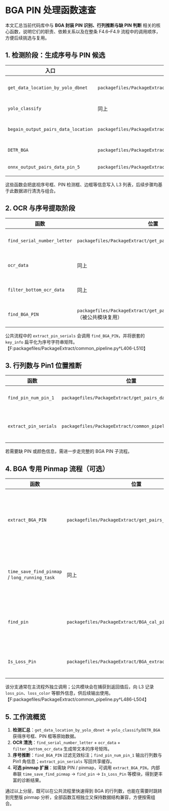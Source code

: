# BGA PIN 处理函数速查

本文汇总当前代码库中与 **BGA 封装 PIN 识别、行列推断与缺 PIN 判断** 相关的核心函数，说明它们的职责、依赖关系以及在整条 F4.6–F4.9 流程中的调用顺序，方便后续挑选与复用。

## 1. 检测阶段：生成序号与 PIN 候选

| 入口 | 位置 | 作用 | 关键依赖 |
| --- | --- | --- | --- |
| `get_data_location_by_yolo_dbnet` | `packagefiles/PackageExtract/common_pipeline.py` | 对四个视图执行 DBNet + YOLO 推理；在 BGA 分支额外汇总数字/字母序号检测结果，写入 `bottom_BGA_serial_num/bottom_BGA_serial_letter`。 | `dbnet_get_text_box`、`yolo_classify` 【F:packagefiles/PackageExtract/common_pipeline.py†L196-L242】|
| `yolo_classify` | 同上 | 调用通用 YOLOX 推理；BGA 模式下再融合 DETR 推理，确保序号与外框检测更稳定。 | `begain_output_pairs_data_location`、`DETR_BGA` 【F:packagefiles/PackageExtract/common_pipeline.py†L104-L152】|
| `begain_output_pairs_data_location` | `packagefiles/PackageExtract/yolox_onnx_py/onnx_QFP_pairs_data_location2.py` | 载入 BGA 专用 YOLOX 权重，输出标尺、数字/字母序号、PIN、外框等检测框。 | `onnx_inference`、`yolo_model_path` 等公共推理工具 【F:packagefiles/PackageExtract/yolox_onnx_py/onnx_QFP_pairs_data_location2.py†L635-L682】|
| `DETR_BGA` | `packagefiles/PackageExtract/DETR_BGA.py` | 使用 RT-DETR ONNX 强化底视 PIN、外框检测，并将结果与 YOLOX 汇合。 | ONNXRuntime session、`yolo_model_path` 【F:packagefiles/PackageExtract/DETR_BGA.py†L1-L200】|
| `onnx_output_pairs_data_pin_5` | `packagefiles/PackageExtract/yolox_onnx_py/onnx_detect_pin.py` | 单独推理 PIN 目标，供 pinmap/缺 PIN 检测流程使用。 | `yolox_onnx_shared` 公共预处理、NMS、可视化工具 【F:packagefiles/PackageExtract/yolox_onnx_py/onnx_detect_pin.py†L1-L116】|

这些函数会把底视序号框、PIN 检测框、边框等信息写入 L3 列表，后续步骤均基于此数据进行清洗与组合。

## 2. OCR 与序号提取阶段

| 函数 | 位置 | 职责 | 关键依赖 |
| --- | --- | --- | --- |
| `find_serial_number_letter` | `packagefiles/PackageExtract/get_pairs_data_present5.py` | 根据 YOLOX 检出的序号框，在底视 DBNet 文本框中筛出对应的数字/字母候选，为后续 OCR 绑定做准备。 | 序号几何匹配、矩形重叠度阈值计算 【F:packagefiles/PackageExtract/get_pairs_data_present5.py†L4534-L4617】|
| `ocr_data` | 同上 | 统一调度 OCR 推理（SVTR/ONNX），给 DBNet 框填充文本与 `key_info`。 | `ocr_get_data_onnx` OCR 推理封装 【F:packagefiles/PackageExtract/get_pairs_data_present5.py†L2692-L2696】|
| `filter_bottom_ocr_data` | 同上 | 将 OCR 文本与序号框重新绑定，生成 `serial_numbers_data`/`serial_letters_data`（含坐标+字符串）。 | 序号矩阵拼接、底视文本筛选 【F:packagefiles/PackageExtract/get_pairs_data_present5.py†L4621-L4649】|
| `find_BGA_PIN` | `packagefiles/PackageExtract/get_pairs_data_present5_test.py`（被公共模块复用） | 在底视 OCR 结果中剔除非序号文本，统计合法的数字、字母列表，初步确定行列数量趋势。 | OCR 过滤、字母/数字合法性判断 【F:packagefiles/PackageExtract/get_pairs_data_present5_test.py†L658-L744】|

公共流程中的 `extract_pin_serials` 会调用 `find_BGA_PIN`，并将嵌套的 `key_info` 扁平化为序号字符串矩阵。【F:packagefiles/PackageExtract/common_pipeline.py†L406-L510】

## 3. 行列数与 Pin1 位置推断

| 函数 | 位置 | 说明 | 依赖 |
| --- | --- | --- | --- |
| `find_pin_num_pin_1` | `packagefiles/PackageExtract/get_pairs_data_present5.py` | 依据数字/字母序列的最大连续值推断 `pin_num_x_serial/pin_num_y_serial`，并通过序号排序判断 Pin1 角位置。 | 字符串→数字转换、序列排序、方向判断 【F:packagefiles/PackageExtract/get_pairs_data_present5.py†L7003-L7174】|
| `extract_pin_serials` | `packagefiles/PackageExtract/common_pipeline.py` | 汇总上一步结果并写回 L3；在 BGA 分支中若检测到完整数据，还尝试调用完整版 `extract_BGA_PIN` 获取缺 PIN 信息。 | `find_BGA_PIN`、`find_pin_num_pin_1`、`extract_BGA_PIN`（可选）【F:packagefiles/PackageExtract/common_pipeline.py†L406-L510】|

若需要缺 PIN 或颜色信息，需进一步走完整的 BGA PIN 子流程。

## 4. BGA 专用 Pinmap 流程（可选）

| 函数 | 位置 | 职能 | 依赖 |
| --- | --- | --- | --- |
| `extract_BGA_PIN` | `packagefiles/PackageExtract/get_pairs_data_present5.py` | 独立入口：重新拷贝底视图，执行 DBNet/YOLO、pinmap 识别、OCR 清洗，最终返回行列数与缺 PIN 列表。 | `dbnet_get_text_box`、`yolo_classify`、`time_save_find_pinmap`、`find_serial_number_letter`、`ocr_data`、`filter_bottom_ocr_data`、`find_pin_num_pin_1`、`Is_Loss_Pin` 等 【F:packagefiles/PackageExtract/get_pairs_data_present5.py†L8200-L8258】|
| `time_save_find_pinmap` / `long_running_task` | 同上 | 启动子线程运行 pinmap 识别，兼容超时降级；结果拆分为 pin 占位矩阵与颜色矩阵。 | `find_pin`、`queue.Queue`、`threading` 【F:packagefiles/PackageExtract/get_pairs_data_present5.py†L4905-L4961】|
| `find_pin` | `packagefiles/PackageExtract/BGA_cal_pin.py` | 结合 YOLOX pin 检测与外框定位生成 pinmap，并把行列数写入缓存。 | `yolox_find_waikuang`、`find_pin_core`、`onnx_output_pairs_data_pin_5` 等 【F:packagefiles/PackageExtract/BGA_cal_pin.py†L2011-L2029】|
| `Is_Loss_Pin` | `packagefiles/PackageExtract/BGA_extract_old.py` | 根据 pinmap、Pin1 位置和颜色矩阵生成缺 PIN 文本标签。 | 字母表映射、颜色矩阵遍历 【F:packagefiles/PackageExtract/BGA_extract_old.py†L527-L599】|

该分支通常在主流程外独立调用；公共模块会在捕获到返回值后，向 L3 记录 `loss_pin`、`loss_color` 等额外信息，供后续输出使用。【F:packagefiles/PackageExtract/common_pipeline.py†L486-L504】

## 5. 工作流概览

1. **检测汇总**：`get_data_location_by_yolo_dbnet` → `yolo_classify`/`DETR_BGA` 获得序号框、PIN 框等原始数据。
2. **OCR 清洗**：`find_serial_number_letter` + `ocr_data` + `filter_bottom_ocr_data` 生成带文本的序号矩阵。
3. **序号推断**：`find_BGA_PIN` 过滤无效标注；`find_pin_num_pin_1` 输出行列数与 Pin1 角信息；`extract_pin_serials` 写回共享缓存。
4. **可选 pinmap 扩展**：如需缺 PIN / pinmap，可调用 `extract_BGA_PIN`，内部串联 `time_save_find_pinmap` → `find_pin` → `Is_Loss_Pin` 等模块，得到更丰富的诊断结果。

通过以上分层，既可以在公共流程里快速得到 BGA 的行列数，也能在需要时跳转到完整版 pinmap 分析，全部函数互相独立又保持数据结构兼容，方便按需组合。
